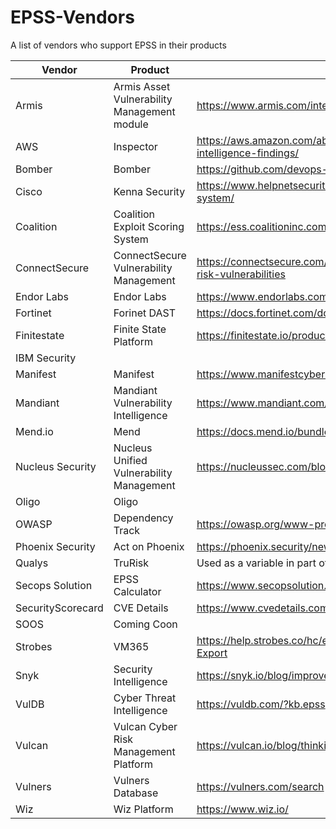 # EPSS-Vendors
A list of vendors who support EPSS in their products

| Vendor | Product | Link |
| ----------- | ----------- | ----------- |
| Armis | Armis Asset Vulnerability Management module | https://www.armis.com/integrations/exploit-prediction-scoring-system-epss/ |
| AWS | Inspector | https://aws.amazon.com/about-aws/whats-new/2023/07/amazon-inspector-vulnerability-intelligence-findings/ |
| Bomber| Bomber | https://github.com/devops-kung-fu/bomber |
| Cisco | Kenna Security | https://www.helpnetsecurity.com/2019/11/04/kenna-security-exploit-prediction-scoring-system/ |
| Coalition | Coalition Exploit Scoring System | https://ess.coalitioninc.com/ |
| ConnectSecure | ConnectSecure Vulnerability Management | https://connectsecure.com/news/product-update-epss-empowers-msps-to-tackle-high-risk-vulnerabilities |
| Endor Labs | Endor Labs | https://www.endorlabs.com/blog/cve-vulnerability-epss-ssvc-reachability-vex |
| Fortinet | Forinet DAST | https://docs.fortinet.com/document/fortidast/23.3.0/user-guide/476620/vulnerabilities |
| Finitestate | Finite State Platform | https://finitestate.io/products/finite-state-platform/ |
| IBM Security | | |
| Manifest | Manifest | https://www.manifestcyber.com/blog/introducing-manifest | SBOM Management |
| Mandiant | Mandiant Vulnerability Intelligence | https://www.mandiant.com/resources/blog/enhanced-vulnerability-intelligence||
| Mend.io | Mend | https://docs.mend.io/bundle/sca_user_guide/page/view_epss_scores_for_container_images.html |
| Nucleus Security | Nucleus Unified Vulnerability Management| https://nucleussec.com/blog/what-is-epss/ |
| Oligo | Oligo | |
| OWASP | Dependency Track | https://owasp.org/www-project/dependency-track |
| Phoenix Security | Act on Phoenix |https://phoenix.security/new-features-november-2022/|
| Qualys | TruRisk | Used as a variable in part of the TruRisk Score | |
| Secops Solution| EPSS Calculator | https://www.secopsolution.com/epss-calculator |
| SecurityScorecard | CVE Details | https://www.cvedetails.com/epss/epss-score-history.html |
| SOOS |Coming Coon|
|Strobes| VM365 | https://help.strobes.co/hc/en-us/articles/13158942134801-Vulnerabilities-Custom-CSV-Export |
| Snyk | Security Intelligence | https://snyk.io/blog/improved-risk-assessment-with-epss-scores-in-snyk/ |
|VulDB| Cyber Threat Intelligence |https://vuldb.com/?kb.epss| |
| Vulcan | Vulcan Cyber Risk Management Platform | https://vulcan.io/blog/thinking-of-using-epss-heres-what-you-need-to-know/|
| Vulners | Vulners Database | https://vulners.com/search |
| Wiz | Wiz Platform | https://www.wiz.io/ |
